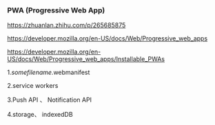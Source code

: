### PWA (Progressive Web App)

https://zhuanlan.zhihu.com/p/265685875

https://developer.mozilla.org/en-US/docs/Web/Progressive_web_apps

https://developer.mozilla.org/en-US/docs/Web/Progressive_web_apps/Installable_PWAs

1.*somefilename*.webmanifest

2.service workers

3.Push API 、 Notification API

4.storage、 indexedDB 

